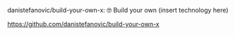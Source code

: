 danistefanovic/build-your-own-x: 🤓 Build your own (insert technology here)

https://github.com/danistefanovic/build-your-own-x